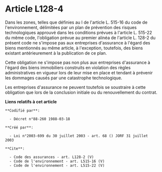 # Article L128-4

Dans les zones, telles que définies au I de l'article L. 515-16 du code de l'environnement, délimitées par un plan de
prévention des risques technologiques approuvé dans les conditions prévues à l'article L. 515-22 du même code, l'obligation
prévue au premier alinéa de l'article L. 128-2 du présent code ne s'impose pas aux entreprises d'assurance à l'égard des
biens mentionnés au même article, à l'exception, toutefois, des biens existant antérieurement à la publication de ce plan.

Cette obligation ne s'impose pas non plus aux entreprises d'assurance à l'égard des biens immobiliers construits en violation
des règles administratives en vigueur lors de leur mise en place et tendant à prévenir les dommages causés par une
catastrophe technologique.

Les entreprises d'assurance ne peuvent toutefois se soustraire à cette obligation que lors de la conclusion initiale ou du
renouvellement du contrat.

**Liens relatifs à cet article**

	**Codifié par**:

	  - Décret n°88-260 1988-03-18

	**Créé par**:

	  - Loi n°2003-699 du 30 juillet 2003 - art. 68 () JORF 31 juillet 2003

	**Cite**:

	  - Code des assurances - art. L128-2 (V)
	  - Code de l'environnement - art. L515-16 (V)
	  - Code de l'environnement - art. L515-22 (V)
